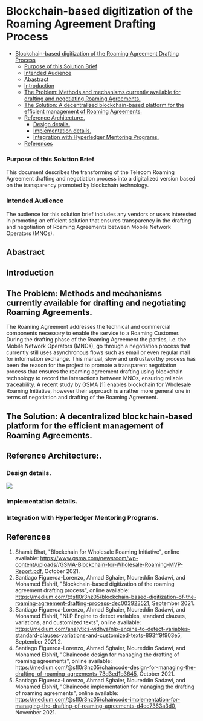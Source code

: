 # Blockchain-based digitization of the Roaming Agreement Drafting Process
- [Blockchain-based digitization of the Roaming Agreement Drafting Process](#blockchain-based-digitization-of-the-roaming-agreement-drafting-process)
    - [Purpose of this Solution Brief](#purpose-of-this-solution-brief)
    - [Intended Audience](#intended-audience)
  - [Abastract](#abastract)
  - [Introduction](#introduction)
  - [The Problem: Methods and mechanisms currently available for drafting and negotiating Roaming Agreements.](#the-problem-methods-and-mechanisms-currently-available-for-drafting-and-negotiating-roaming-agreements)
  - [The Solution: A decentralized blockchain-based platform for the efficient management of Roaming Agreements.](#the-solution-a-decentralized-blockchain-based-platform-for-the-efficient-management-of-roaming-agreements)
  - [Reference Architecture:.](#reference-architecture)
    - [Design details.](#design-details)
    - [Implementation details.](#implementation-details)
    - [Integration with Hyperledger Mentoring Programs.](#integration-with-hyperledger-mentoring-programs)
  - [References](#references)
### Purpose of this Solution Brief
This document describes the transforming of the Telecom Roaming Agreement drafting and negotiation process into a digitalized version based on the transparency promoted by blockchain technology.
### Intended Audience
The audience for this solution brief includes any vendors or users interested in promoting an efficient solution that ensures transparency in the drafting and negotiation of Roaming Agreements between Mobile Network Operators (MNOs).
## Abastract
## Introduction
## The Problem: Methods and mechanisms currently available for drafting and negotiating Roaming Agreements.
The Roaming Agreement addresses the technical and commercial components necessary to enable the service to a Roaming Customer. During the drafting phase of the Roaming Agreement the parties, i.e. the Mobile Network Operators (MNOs), go through a negotiation process that currently still uses asynchronous flows such as email or even regular mail for information exchange. This manual, slow and untrustworthy process has been the reason for the project to promote a transparent negotiation process that ensures the roaming agreement drafting using blockchain technology to record the interactions between MNOs, ensuring reliable traceability. 
A recent study by GSMA [1] enables blockchain for Wholesale Roaming Initiative, however their approach is a rather more general one in terms of negotiation and drafting of the Roaming Agreement.
## The Solution: A decentralized blockchain-based platform for the efficient management of Roaming Agreements.

## Reference Architecture:.

### Design details.
<img src="https://github.com/sfl0r3nz05/Report/blob/main/images/Diagram1.PNG">

### Implementation details.

### Integration with Hyperledger Mentoring Programs.

## References
  1. Shamit Bhat, "Blockchain for Wholesale Roaming Initiative", online available: https://www.gsma.com/newsroom/wp-content/uploads//GSMA-Blockchain-for-Wholesale-Roaming-MVP-Report.pdf, October 2021.
  2. Santiago Figueroa-Lorenzo, Ahmad Sghaier, Noureddin Sadawi, and Mohamed Elshrif, "Blockchain-based digitization of the roaming agreement drafting process", online available: https://medium.com/@sfl0r3nz05/blockchain-based-digitization-of-the-roaming-agreement-drafting-process-dec003923521, September 2021.
  3. Santiago Figueroa-Lorenzo, Ahmad Sghaier, Noureddin Sadawi, and Mohamed Elshrif, "NLP Engine to detect variables, standard clauses, variations, and customized texts", online available: https://medium.com/analytics-vidhya/nlp-engine-to-detect-variables-standard-clauses-variations-and-customized-texts-893ff9f903e5, September 2021.2. 
  4. Santiago Figueroa-Lorenzo, Ahmad Sghaier, Noureddin Sadawi, and Mohamed Elshrif, "Chaincode design for managing the drafting of roaming agreements", online available: https://medium.com/@sfl0r3nz05/chaincode-design-for-managing-the-drafting-of-roaming-agreements-73d3ed1b3645, October 2021.
  5. Santiago Figueroa-Lorenzo, Ahmad Sghaier, Noureddin Sadawi, and Mohamed Elshrif, "Chaincode implementation for managing the drafting of roaming agreements", online available: https://medium.com/@sfl0r3nz05/chaincode-implementation-for-managing-the-drafting-of-roaming-agreements-d4ec7363a3d0, November 2021.
